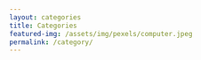 ```yaml
---
layout: categories
title: Categories
featured-img: /assets/img/pexels/computer.jpeg
permalink: /category/
---
```


